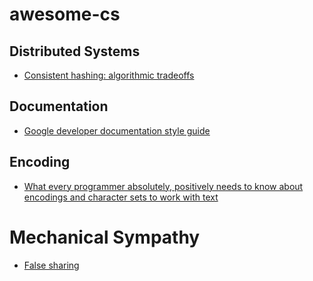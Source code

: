 # awesome-cs

## Distributed Systems

* [Consistent hashing: algorithmic tradeoffs](https://medium.com/@dgryski/consistent-hashing-algorithmic-tradeoffs-ef6b8e2fcae8)

## Documentation

* [Google developer documentation style guide](https://developers.google.com/style)

## Encoding

* [What every programmer absolutely, positively needs to know about encodings and character sets to work with text](https://kunststube.net/encoding/)

# Mechanical Sympathy

* [False sharing](https://mechanical-sympathy.blogspot.com/2011/07/false-sharing.html)
